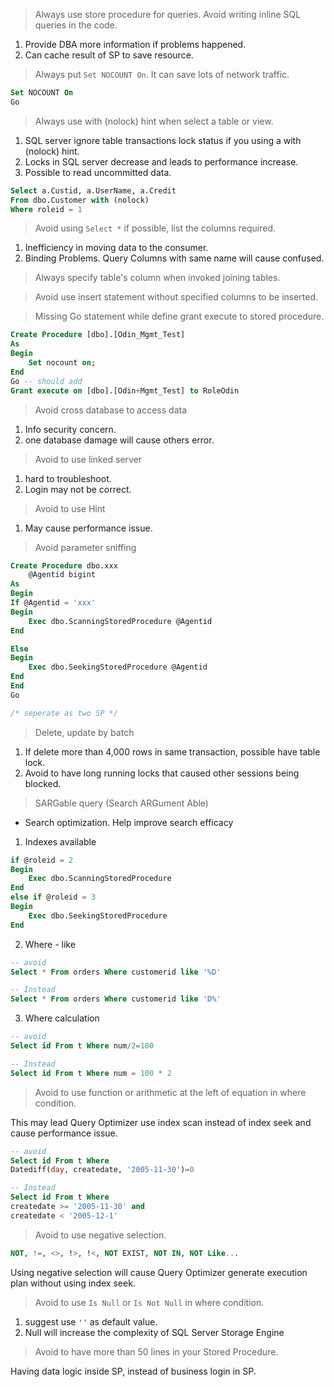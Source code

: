 > Always use store procedure for queries. Avoid writing inline SQL queries in the code.

1.  Provide DBA more information if problems happened.
2. Can cache result of SP to save resource.

> Always put `Set NOCOUNT On`. It can save lots of network traffic.

```SQL
Set NOCOUNT On
Go
```

>Always use with (nolock) hint when select a table or view.

1. SQL server ignore table transactions lock status if you using a with (nolock) hint.
2. Locks in SQL server decrease and leads to performance increase.
3. Possible to read uncommitted data.

```SQL
Select a.Custid, a.UserName, a.Credit
From dbo.Customer with (nolock)
Where roleid = 1
```

> Avoid using `Select *` if possible, list the columns required.

1. Inefficiency in moving data to the consumer.
2. Binding Problems. Query Columns with same name will cause confused.

> Always specify table's column when invoked joining tables.

>Avoid use insert statement without specified columns to be inserted.

> Missing Go statement while define grant execute to stored procedure.

```SQL
Create Procedure [dbo].[Odin_Mgmt_Test]
As
Begin
	Set nocount on;
End
Go -- should add 
Grant execute on [dbo].[Odin+Mgmt_Test] to RoleOdin
```
> Avoid cross database to access data

1. Info security concern.
2. one database damage will cause others error.

> Avoid to use linked server

1. hard to troubleshoot.
2. Login may not be correct.

> Avoid to use Hint

1. May cause performance issue.

> Avoid parameter sniffing 

```SQL
Create Procedure dbo.xxx
	@Agentid bigint
As
Begin
If @Agentid = 'xxx'
Begin
	Exec dbo.ScanningStoredProcedure @Agentid
End

Else
Begin
	Exec dbo.SeekingStoredProcedure @Agentid
End
End
Go

/* seperate as two SP */
```

> Delete, update by batch

1. If delete more than 4,000 rows in same transaction, possible have table lock.
2. Avoid to have long running locks that caused other sessions being blocked.

> SARGable query (Search ARGument Able)

- Search optimization. Help improve search efficacy

1. Indexes available

```SQL
if @roleid = 2
Begin
	Exec dbo.ScanningStoredProcedure
End
else if @roleid = 3
Begin
	Exec dbo.SeekingStoredProcedure
End
```

2. Where - like

```SQL
-- avoid
Select * From orders Where customerid like '%D'

-- Instead
Select * From orders Where customerid like 'D%'
```

3. Where calculation

```SQL
-- avoid 
Select id From t Where num/2=100

-- Instead 
Select id From t Where num = 100 * 2
```

> Avoid to use function or arithmetic at the left of equation in where condition.

This may lead Query Optimizer use index scan instead of index seek and cause performance issue.

```SQL
-- avoid 
Select id From t Where
Datediff(day, createdate, '2005-11-30')=0

-- Instead
Select id From t Where
createdate >= '2005-11-30' and
createdate < '2005-12-1'
```

>Avoid to use negative selection.

```SQL
NOT, !=, <>, !>, !<, NOT EXIST, NOT IN, NOT Like...
```

Using negative selection will cause Query Optimizer generate execution plan without using index seek.

> Avoid to use `Is Null` or `Is Not Null` in where condition.

1. suggest use `''` as default value.
2. Null will increase the complexity of SQL Server Storage Engine

> Avoid to have more than 50 lines in your Stored Procedure.

Having data logic inside SP, instead of business login in SP.
